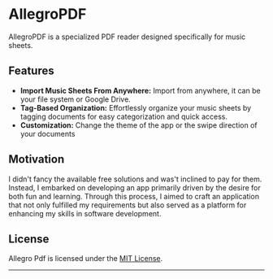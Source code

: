 # AllegroPDF
AllegroPDF is a specialized PDF reader designed specifically for music sheets.

## Features

- **Import Music Sheets From Anywhere:** Import from anywhere, it can be your file system or Google Drive.
- **Tag-Based Organization:** Effortlessly organize your music sheets by tagging documents for easy categorization and quick access.
- **Customization:** Change the theme of the app or the swipe direction of your documents

## Motivation
I didn't fancy the available free solutions and was't inclined to pay for them. Instead, I embarked on developing an app primarily driven by the desire for both fun and learning.
Through this process, I aimed to craft an application that not only fulfilled my requirements but also served as a platform for enhancing my skills in software development.

## License
Allegro Pdf is licensed under the [MIT License](LICENSE).

---